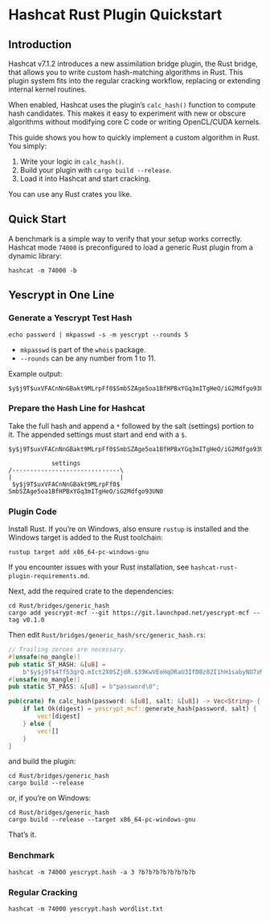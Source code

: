 # Hashcat Rust Plugin Quickstart

## Introduction

Hashcat v7.1.2 introduces a new assimilation bridge plugin, the Rust
bridge, that allows you to write custom hash-matching algorithms in
Rust. This plugin system fits into the regular cracking workflow,
replacing or extending internal kernel routines.

When enabled, Hashcat uses the plugin’s `calc_hash()` function to
compute hash candidates. This makes it easy to experiment with new or
obscure algorithms without modifying core C code or writing
OpenCL/CUDA kernels.

This guide shows you how to quickly implement a custom algorithm in
Rust. You simply:

1. Write your logic in `calc_hash()`.
2. Build your plugin with `cargo build --release`.
3. Load it into Hashcat and start cracking.

You can use any Rust crates you like.

## Quick Start

A benchmark is a simple way to verify that your setup works correctly.
Hashcat mode `74000` is preconfigured to load a generic Rust plugin
from a dynamic library:

    hashcat -m 74000 -b

## Yescrypt in One Line

### Generate a Yescrypt Test Hash

    echo password | mkpasswd -s -m yescrypt --rounds 5

- `mkpasswd` is part of the `whois` package.
- `--rounds` can be any number from 1 to 11.

Example output:

    $y$j9T$uxVFACnNnGBakt9MLrpFf0$SmbSZAge5oa1BfHPBxYGq3mITgHeO/iG2Mdfgo93UN0

### Prepare the Hash Line for Hashcat

Take the full hash and append a `*` followed by the salt (settings)
portion to it. The appended settings must start and end with a `$`.

    $y$j9T$uxVFACnNnGBakt9MLrpFf0$SmbSZAge5oa1BfHPBxYGq3mITgHeO/iG2Mdfgo93UN0*$y$j9T$uxVFACnNnGBakt9MLrpFf0$

                settings
    /------------------------------\
    |                              |
     $y$j9T$uxVFACnNnGBakt9MLrpFf0$ SmbSZAge5oa1BfHPBxYGq3mITgHeO/iG2Mdfgo93UN0

### Plugin Code

Install Rust. If you’re on Windows, also ensure `rustup` is installed
and the Windows target is added to the Rust toolchain:

    rustup target add x86_64-pc-windows-gnu

If you encounter issues with your Rust installation, see
`hashcat-rust-plugin-requirements.md`.

Next, add the required crate to the dependencies:

    cd Rust/bridges/generic_hash
    cargo add yescrypt-mcf --git https://git.launchpad.net/yescrypt-mcf --tag v0.1.0

Then edit `Rust/bridges/generic_hash/src/generic_hash.rs`:

```rust
// Trailing zeroes are necessary.
#[unsafe(no_mangle)]
pub static ST_HASH: &[u8] =
    b"$y$j9T$4Tf53qrQ.mIct2X0SZjdR.$39KwVEoHqORaU3IfDBz82I1hH1sabyNU7xMngDOiad9*$y$j9T$4Tf53qrQ.mIct2X0SZjdR.$\0";
#[unsafe(no_mangle)]
pub static ST_PASS: &[u8] = b"password\0";

pub(crate) fn calc_hash(password: &[u8], salt: &[u8]) -> Vec<String> {
    if let Ok(digest) = yescrypt_mcf::generate_hash(password, salt) {
        vec![digest]
    } else {
        vec![]
    }
}
```

and build the plugin:

    cd Rust/bridges/generic_hash
    cargo build --release

or, if you’re on Windows:

    cd Rust/bridges/generic_hash
    cargo build --release --target x86_64-pc-windows-gnu

That’s it.

### Benchmark

    hashcat -m 74000 yescrypt.hash -a 3 ?b?b?b?b?b?b?b?b

### Regular Cracking

    hashcat -m 74000 yescrypt.hash wordlist.txt
